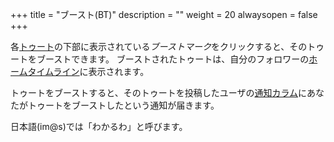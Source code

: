 +++
title = "ブースト(BT)"
description = ""
weight = 20
alwaysopen = false
+++

各[トゥート](../toot)の下部に表示されている<i class="fa fa-retweet">ブーストマーク</i>をクリックすると、そのトゥートをブーストできます。
ブーストされたトゥートは、自分のフォロワーの[ホームタイムライン](../column/htl)に表示されます。

トゥートをブーストすると、そのトゥートを投稿したユーザの[通知カラム](../column/notification)にあなたがトゥートをブーストしたという通知が届きます。

日本語(im@s)では「わかるわ」と呼びます。
